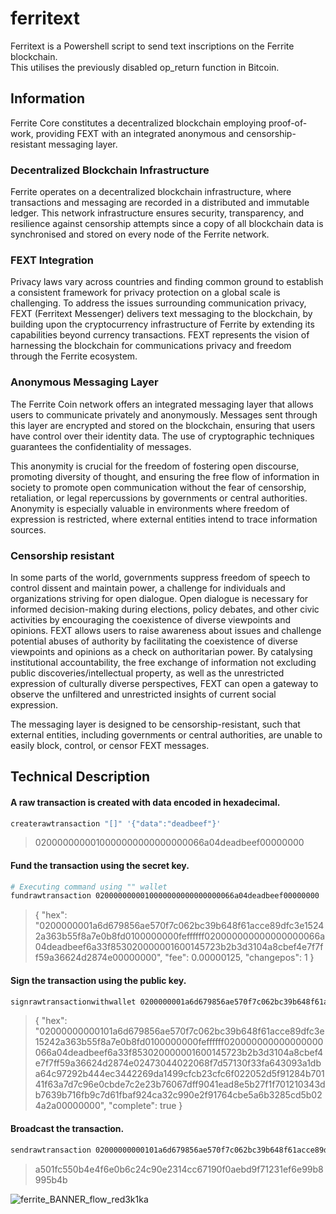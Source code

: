 # ferritext
Ferritext is a Powershell script to send text inscriptions on the Ferrite blockchain.  
This utilises the previously disabled op_return function in Bitcoin.  

## Information
Ferrite Core constitutes a decentralized blockchain employing proof-of-work, providing FEXT with an integrated anonymous and censorship-resistant messaging layer.

### Decentralized Blockchain Infrastructure
Ferrite operates on a decentralized blockchain infrastructure, where transactions and messaging are recorded in a distributed and immutable ledger. This network infrastructure ensures security, transparency, and resilience against censorship attempts since a copy of all blockchain data is synchronised and stored on every node of the Ferrite network.

### FEXT Integration
Privacy laws vary across countries and finding common ground to establish a consistent framework for privacy protection on a global scale is challenging. To address the issues surrounding communication privacy, FEXT (Ferritext Messenger) delivers text messaging to the blockchain, by building upon the cryptocurrency infrastructure of Ferrite by extending its capabilities beyond currency transactions. FEXT represents the vision of harnessing the blockchain for communications privacy and freedom through the Ferrite ecosystem.

### Anonymous Messaging Layer
The Ferrite Coin network offers an integrated messaging layer that allows users to communicate privately and anonymously. Messages sent through this layer are encrypted and stored on the blockchain, ensuring that users have control over their identity data. The use of cryptographic techniques guarantees the confidentiality of messages.

This anonymity is crucial for the freedom of fostering open discourse, promoting diversity of thought, and ensuring the free flow of information in society to promote open communication without the fear of censorship, retaliation, or legal repercussions by governments or central authorities. Anonymity is especially valuable in environments where freedom of expression is restricted, where external entities intend to trace information sources. 

### Censorship resistant
In some parts of the world, governments suppress freedom of speech to control dissent and maintain power, a challenge for individuals and organizations striving for open dialogue. Open dialogue is necessary for informed decision-making during elections, policy debates, and other civic activities by encouraging the coexistence of diverse viewpoints and opinions. FEXT allows users to raise awareness about issues and challenge potential abuses of authority by facilitating the coexistence of diverse viewpoints and opinions as a check on authoritarian power. By catalysing institutional accountability, the free exchange of information not excluding public discoveries/intellectual property, as well as the unrestricted expression of culturally diverse perspectives, FEXT can open a gateway to observe the unfiltered and unrestricted insights of current social expression. 

The messaging layer is designed to be censorship-resistant, such that external entities, including governments or central authorities, are unable to easily block, control, or censor FEXT messages. 

## Technical Description
#### A raw transaction is created with data encoded in hexadecimal.  
```bash
createrawtransaction "[]" '{"data":"deadbeef"}'
```
> 0200000000010000000000000000066a04deadbeef00000000  
#### Fund the transaction using the secret key.
```bash
# Executing command using "" wallet
fundrawtransaction 0200000000010000000000000000066a04deadbeef00000000
```
> {
>  "hex": "0200000001a6d679856ae570f7c062bc39b648f61acce89dfc3e15242a363b55f8a7e0b8fd0100000000feffffff020000000000000000066a04deadbeef6a33f853020000001600145723b2b3d3104a8cbef4e7f7ff59a36624d2874e00000000",
>  "fee": 0.00000125,
>  "changepos": 1
>}  
#### Sign the transaction using the public key.
```bash
signrawtransactionwithwallet 0200000001a6d679856ae570f7c062bc39b648f61acce89dfc3e15242a363b55f8a7e0b8fd0100000000feffffff020000000000000000066a04deadbeef6a33f853020000001600145723b2b3d3104a8cbef4e7f7ff59a36624d2874e00000000
```
> {
>  "hex": "02000000000101a6d679856ae570f7c062bc39b648f61acce89dfc3e15242a363b55f8a7e0b8fd0100000000feffffff020000000000000000066a04deadbeef6a33f853020000001600145723b2b3d3104a8cbef4e7f7ff59a36624d2874e02473044022068f7d57130f33fa643093a1dba64c97292b444ec3442269da1499cfcb23cfc6f022052d5f91284b70141f63a7d7c96e0cbde7c2e23b76067dff9041ead8e5b27f1f701210343db7639b716fb9c7d61fbaf924ca32c990e2f91764cbe5a6b3285cd5b024a2a00000000",
>  "complete": true
>}  
#### Broadcast the transaction.
```bash
sendrawtransaction 02000000000101a6d679856ae570f7c062bc39b648f61acce89dfc3e15242a363b55f8a7e0b8fd0100000000feffffff020000000000000000066a04deadbeef6a33f853020000001600145723b2b3d3104a8cbef4e7f7ff59a36624d2874e02473044022068f7d57130f33fa643093a1dba64c97292b444ec3442269da1499cfcb23cfc6f022052d5f91284b70141f63a7d7c96e0cbde7c2e23b76067dff9041ead8e5b27f1f701210343db7639b716fb9c7d61fbaf924ca32c990e2f91764cbe5a6b3285cd5b024a2a00000000
```
> a501fc550b4e4f6e0b6c24c90e2314cc67190f0aebd9f71231ef6e99b8995b4b

![ferrite_BANNER_flow_red3k1ka](https://github.com/koh-gt/ferritext/assets/101822992/2d2c5762-49c8-4bc0-b6a8-ece36e80d6e2)
